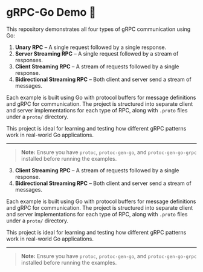 # gRPC-Go Demo 📡

This repository demonstrates all four types of gRPC communication using Go:

1. **Unary RPC** – A single request followed by a single response.
2. **Server Streaming RPC** – A single request followed by a stream of responses.
3. **Client Streaming RPC** – A stream of requests followed by a single response.
4. **Bidirectional Streaming RPC** – Both client and server send a stream of messages.

Each example is built using Go with protocol buffers for message definitions and gRPC for communication. The project is structured into separate client and server implementations for each type of RPC, along with `.proto` files under a `proto/` directory.

This project is ideal for learning and testing how different gRPC patterns work in real-world Go applications.

---

> **Note:** Ensure you have `protoc`, `protoc-gen-go`, and `protoc-gen-go-grpc` installed before running the examples.


3. **Client Streaming RPC** – A stream of requests followed by a single response.
4. **Bidirectional Streaming RPC** – Both client and server send a stream of messages.

Each example is built using Go with protocol buffers for message definitions and gRPC for communication. The project is structured into separate client and server implementations for each type of RPC, along with `.proto` files under a `proto/` directory.

This project is ideal for learning and testing how different gRPC patterns work in real-world Go applications.

---

> **Note:** Ensure you have `protoc`, `protoc-gen-go`, and `protoc-gen-go-grpc` installed before running the examples.


